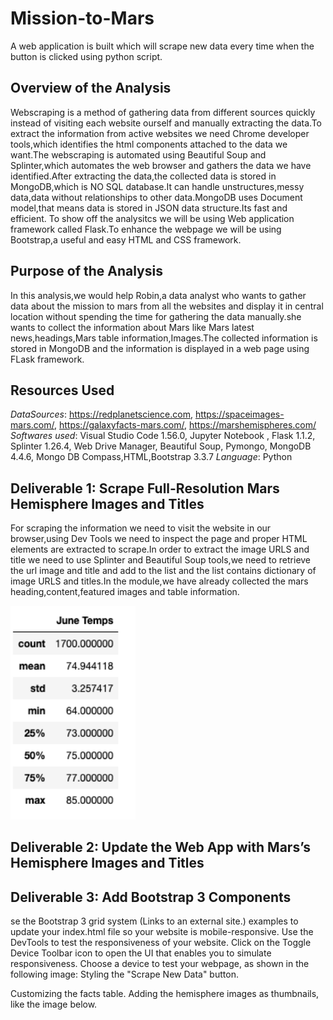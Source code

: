 # Mission-to-Mars
A web application is built which will scrape new data every time when the button is clicked using python script.

## Overview of the Analysis
Webscraping is a method of gathering data from different sources quickly instead of visiting each website ourself and manually extracting the data.To extract the information from active websites we need Chrome developer tools,which identifies the html components attached to the data we want.The webscraping is automated using Beautiful Soup and Splinter,which automates the web browser and gathers the data we have identified.After extracting the data,the collected data is stored in MongoDB,which is NO SQL database.It can handle unstructures,messy data,data without relationships to other data.MongoDB uses Document model,that means data is stored in JSON data structure.Its fast and efficient.
To show off the analysitcs we will be using Web application framework called Flask.To enhance the webpage we will be using Bootstrap,a useful and easy HTML and CSS framework.

## Purpose of the Analysis
In this analysis,we would help Robin,a data analyst who wants to gather data about the mission to mars from all the websites and display it in central location without spending the time for gathering the data manually.she wants to collect the information about Mars like Mars latest news,headings,Mars table information,Images.The collected information is stored in MongoDB and the information is displayed in a web page using FLask framework.

## Resources Used
*DataSources*: https://redplanetscience.com, https://spaceimages-mars.com/, https://galaxyfacts-mars.com/, https://marshemispheres.com/ <br>
*Softwares used*: Visual Studio Code 1.56.0, Jupyter Notebook , Flask 1.1.2, Splinter 1.26.4, Web Drive Manager, Beautiful Soup, Pymongo, MongoDB 4.4.6, Mongo DB Compass,HTML,Bootstrap 3.3.7
*Language*: Python <br>

## Deliverable 1: Scrape Full-Resolution Mars Hemisphere Images and Titles
For scraping the information we need to visit the website in our browser,using Dev Tools we need to inspect the page and proper HTML elements are extracted to scrape.In order to extract the image URLS and title we need to use Splinter and Beautiful Soup tools,we need to retrieve the url image and title and add to the list and the list contains dictionary of image URLS and titles.In the module,we have already collected the mars heading,content,featured images and table information.

<img src = "https://github.com/fathi129/Surfs_up/blob/master/Screenshots/June_temps.png" width = 200><br>

## Deliverable 2: Update the Web App with Mars’s Hemisphere Images and Titles
## Deliverable 3: Add Bootstrap 3 Components 
se the Bootstrap 3 grid system (Links to an external site.) examples to update your index.html file so your website is mobile-responsive. Use the DevTools to test the responsiveness of your website.
Click on the Toggle Device Toolbar icon to open the UI that enables you to simulate responsiveness.
Choose a device to test your webpage, as shown in the following image:
Styling the "Scrape New Data" button.


Customizing the facts table.
Adding the hemisphere images as thumbnails, like the image below.

